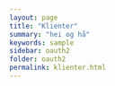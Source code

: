 ```yaml
---
layout: page
title: "Klienter"
summary: "hei og hå"
keywords: sample
sidebar: oauth2
folder: oauth2
permalink: klienter.html
---
```



